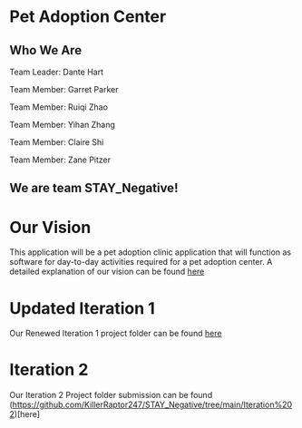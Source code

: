 # Pet Adoption Center
## Who We Are
Team Leader: Dante Hart

Team Member: Garret Parker

Team Member: Ruiqi Zhao

Team Member: Yihan Zhang

Team Member: Claire Shi

Team Member: Zane Pitzer
## We are team STAY_Negative! 

# Our Vision
This application will be a pet adoption clinic application that will function as software for day-to-day activities required for a pet adoption center. A detailed explanation of our vision can be found [here](https://github.com/KillerRaptor247/STAY_Negative/blob/main/Iteration1_2/%5BProject%20Vision%20Re-Edit%5D.pdf)

# Updated Iteration 1
Our Renewed Iteration 1 project folder can be found [here](https://github.com/KillerRaptor247/STAY_Negative/tree/main/Iteration1_2)

# Iteration 2
Our Iteration 2 Project folder submission can be found (https://github.com/KillerRaptor247/STAY_Negative/tree/main/Iteration%202)[here]
